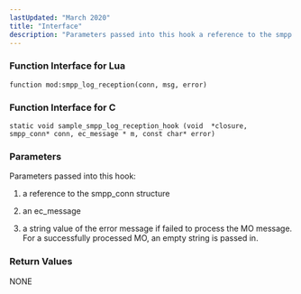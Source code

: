 ```yaml
---
lastUpdated: "March 2020"
title: "Interface"
description: "Parameters passed into this hook a reference to the smpp conn structure an ec message a string value of the error message if failed to process the MO message For a successfully processed MO an empty string is passed in NONE..."
---
```


### <a name="idp555152"></a> Function Interface for Lua

`function mod:smpp_log_reception(conn, msg, error)`
### <a name="idp556944"></a> Function Interface for C

```
static void sample_smpp_log_reception_hook (void  *closure,
smpp_conn* conn, ec_message * m, const char* error)
```

### <a name="idp558848"></a> Parameters

Parameters passed into this hook:

1.  a reference to the smpp_conn structure

2.  an ec_message

3.  a string value of the error message if failed to process the MO message. For a successfully processed MO, an empty string is passed in.

### <a name="idp491408"></a> Return Values

NONE